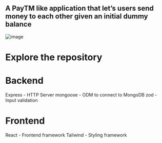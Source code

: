 
## A PayTM like application that let’s users send money to each other given an initial dummy balance

![image](https://github.com/sahilsharma3942/payments-app/assets/149527956/a4a429a0-9f28-41fe-8ad6-8fe988143c35)


# Explore the repository

# Backend

Express - HTTP Server
mongoose - ODM to connect to MongoDB
zod - Input validation


# Frontend

React - Frontend framework
Tailwind - Styling framework
